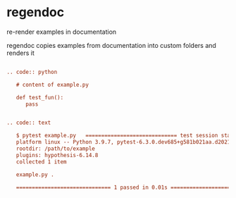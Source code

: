 # regendoc

re-render examples in documentation

regendoc copies examples from documentation into custom folders and renders it


```rst

.. code:: python

   # content of example.py

   def test_fun():
      pass


.. code:: text

   $ pytest example.py   ============================= test session starts ==============================
   platform linux -- Python 3.9.7, pytest-6.3.0.dev685+g581b021aa.d20210918, py-1.10.0, pluggy-1.0.0
   rootdir: /path/to/example
   plugins: hypothesis-6.14.8
   collected 1 item

   example.py .                                                             [100%]

   ============================== 1 passed in 0.01s ===============================
```